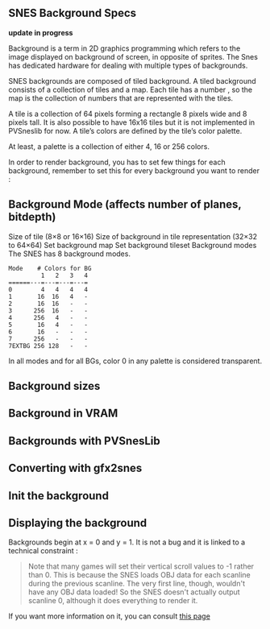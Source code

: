 ## SNES Background Specs

**update in progress**

Background is a term in 2D graphics programming which refers to the image displayed on background of screen, in opposite of sprites. The Snes has dedicated hardware for dealing with multiple types of backgrounds.

SNES backgrounds are composed of tiled background. A tiled background consists of a collection of tiles and a map. Each tile has a number , so the map is the collection of numbers that are represented with the tiles.

A tile is a collection of 64 pixels forming a rectangle 8 pixels wide and 8 pixels tall. It is also possible to have 16x16 tiles but it is not implemented in PVSneslib for now.
A tile’s colors are defined by the tile’s color palette.

At least, a palette is a collection of either 4, 16 or 256 colors.

In order to render background, you has to set few things for each background, remember to set this for every background you want to render :

## Background Mode (affects number of planes, bitdepth)

Size of tile (8×8 or 16×16)
Size of background in tile representation (32×32 to 64×64)
Set background map
Set background tileset
Background modes
The SNES has 8 background modes.

```text
Mode    # Colors for BG
         1   2   3   4
======---=---=---=---=
0        4   4   4   4
1       16  16   4   -
2       16  16   -   -
3      256  16   -   -
4      256   4   -   -
5       16   4   -   -
6       16   -   -   -
7      256   -   -   -
7EXTBG 256 128   -   -
```

In all modes and for all BGs, color 0 in any palette is considered transparent.

## Background sizes

## Background in VRAM

## Backgrounds with PVSnesLib

## Converting with gfx2snes

## Init the background

## Displaying the background

Backgrounds begin at x = 0 and y = 1. It is not a bug and it is linked to a technical constraint :

> Note that many games will set their vertical scroll values to -1 rather than 0.
> This is because the SNES loads OBJ data for each scanline during the previous scanline. The very first line, though, wouldn't have any OBJ data loaded! So the SNES doesn't actually output scanline 0, although it does everything to render it.

If you want more information on it, you can consult [this page](https://wiki.superfamicom.org/backgrounds#toc-3)
